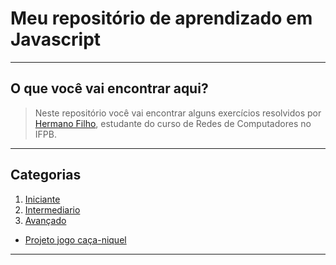 # Meu repositório de aprendizado em Javascript

----
## O que você vai encontrar aqui?

> Neste repositório você vai encontrar alguns exercícios resolvidos por [Hermano Filho](https://www.linkedin.com/in/hermanofilho/), estudante do curso de Redes de Computadores no IFPB.

----
## Categorias
1. [Iniciante](https://github.com/hermanoaraujo/javascript/tree/master/Iniciante)
2. [Intermediario](https://github.com/hermanoaraujo/javascript/tree/master/Intermediario)
3. [Avançado](https://github.com/hermanoaraujo/javascript/tree/master/Avancado)
* [Projeto jogo caça-niquel](https://github.com/hermanoaraujo/javascript/tree/master/Iniciante/Project%20-%20Game)

----
